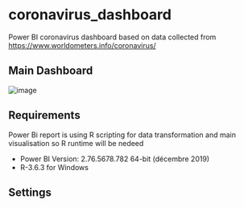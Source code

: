 # coronavirus_dashboard
Power BI coronavirus dashboard based on data collected from https://www.worldometers.info/coronavirus/

## Main Dashboard

![image](https://user-images.githubusercontent.com/61669129/77163823-3b9a2400-6aaf-11ea-90cf-6220b9197769.png)

## Requirements
Power Bi report is using R scripting for data transformation and main visualisation so R runtime will be nedeed

- Power BI  Version: 2.76.5678.782 64-bit (décembre 2019)
- R-3.6.3 for Windows

## Settings

